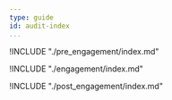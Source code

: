 ```yaml
---
type: guide
id: audit-index
...
```


!INCLUDE "./pre_engagement/index.md"

!INCLUDE "./engagement/index.md"

!INCLUDE "./post_engagement/index.md"




